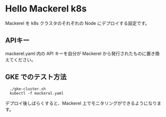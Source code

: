 # Hello Mackerel k8s
Mackerel を k8s クラスタのそれぞれの Node にデプロイする設定です。

## APIキー
mackerel.yaml 内の API キーを自分が Mackerel から発行されたものに置き換えてください。

## GKE でのテスト方法
```
  ./gke-cluster.sh
  kubectl -f mackeral.yaml
```
デプロイ後しばらくすると、Mackerel 上でモニタリングができるようになります。
